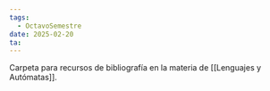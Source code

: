 ```yaml
---
tags:
  - OctavoSemestre
date: 2025-02-20
ta:
---
```

Carpeta para recursos de bibliografía en la materia de [[Lenguajes y Autómatas]].